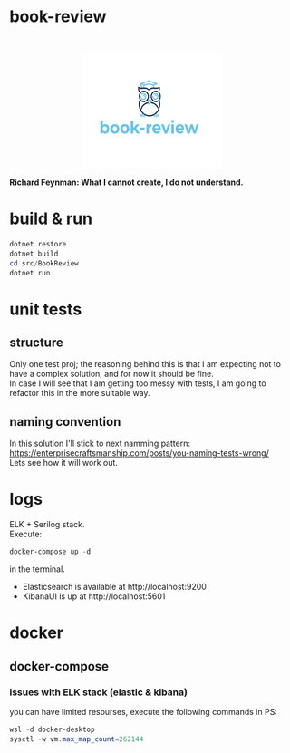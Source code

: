 # book-review
 
 <!-- PROJECT LOGO -->
<br />
<p align="center">
  <a href="https://github.com/OmelianLevkovych/book-review">
    <img src="assets/book-review-logo.png" alt="Logo" width="250" height="200">
  </a>
 
 
**Richard Feynman: What I cannot create, I do not understand.**
# build & run
```powershell
dotnet restore
dotnet build
cd src/BookReview
dotnet run
```


# unit tests
 
## structure
Only one test proj; the reasoning behind this is that I am expecting not to have a complex solution, and for now it should be fine.    
In case I will see that I am getting too messy with tests, I am going to refactor this in the more suitable way.  
## naming convention
In this solution I'll stick to next namming pattern:  
https://enterprisecraftsmanship.com/posts/you-naming-tests-wrong/  
Lets see how it will work out.


# logs
ELK + Serilog stack.  
Execute:
```powershell
docker-compose up -d
```
in the terminal.
* Elasticsearch is available at http://localhost:9200
* KibanaUI is up at http://localhost:5601


# docker
## docker-compose
### issues with ELK stack (elastic & kibana)
you can have limited resourses, execute the following commands in PS:
```powershell
wsl -d docker-desktop
sysctl -w vm.max_map_count=262144
```